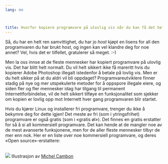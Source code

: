 ```yaml
---
lang: no



title: Hvorfor kopiere programvare på ulovlig vis når du kan få det helt gratis?
---
```


Så, du har en helt ren samvittighet, du har jo *host* kjøpt en lisens for all den programvaren du har brukt *host*, og ingen kan vel klandre deg for noe annet? Vel, hvis det er tilfellet, gratulerer så meget. :-)

Men la oss innse at de fleste mennesker har kopiert programvare på ulovlig vis. Det har blitt helt normalt. Du vil helt sikkert ikke få mareritt hvis du kopierer Adobe Photoshop illegalt istedenfor å betale på lovlig vis. Men er du helt sikker på at du aldri vil bli oppdaget? Programvareutviklere finner stadig på nye og mer utspekulerte metoder for å oppspore illegale eiere, og siden fler og fler mennesker idag har tilgang til permanent Internettforbindelse, vil de helt sikkert tilføye en funksjonalitet som sjekker om kopien er lovlig opp mot Internett hver gang programvaren blir startet.

Hvis du kjører Linux og installerer fri programvare, trenger du ikke å bekymre deg for dette igjen! Det meste av fri (som i ytringsfrihet) programvare er også gratis (som i «gratis øl»). Det finnes en gratis erstatter for så å si all kommersiell programvare. Det kan hende at de mangler noe av de mest avanserte funksjonene, men for de aller fleste mennesker tilbyr de mer enn nok. Her er en liste over noe kommersiell programvare, og deres «Open source»-erstattere:

<?php

table_parser ("Ja", "Nei", "Kommersiell", "Open source", "Tilgjengelig på Windows?");


<br /><br>

<img src="Images/warez.png" />

Illustrasjon av <a href="http://michel.cambon.free.fr/ampere/salle1bis.htm">Michel Cambon</a>




